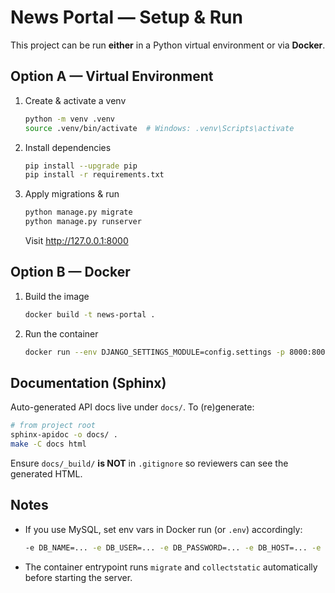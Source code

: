 # News Portal — Setup & Run

This project can be run **either** in a Python virtual environment or via **Docker**.

## Option A — Virtual Environment

1. Create & activate a venv
   ```bash
   python -m venv .venv
   source .venv/bin/activate  # Windows: .venv\Scripts\activate
   ```

2. Install dependencies
   ```bash
   pip install --upgrade pip
   pip install -r requirements.txt
   ```

3. Apply migrations & run
   ```bash
   python manage.py migrate
   python manage.py runserver
   ```
   Visit http://127.0.0.1:8000

## Option B — Docker

1. Build the image
   ```bash
   docker build -t news-portal .
   ```

2. Run the container
   ```bash
   docker run --env DJANGO_SETTINGS_MODULE=config.settings -p 8000:8000 news-portal
   ```

## Documentation (Sphinx)

Auto-generated API docs live under `docs/`. To (re)generate:

```bash
# from project root
sphinx-apidoc -o docs/ .
make -C docs html
```

Ensure `docs/_build/` **is NOT** in `.gitignore` so reviewers can see the generated HTML.

## Notes

- If you use MySQL, set env vars in Docker run (or `.env`) accordingly:
  ```bash
  -e DB_NAME=... -e DB_USER=... -e DB_PASSWORD=... -e DB_HOST=... -e DB_PORT=3306
  ```
- The container entrypoint runs `migrate` and `collectstatic` automatically before starting the server.
